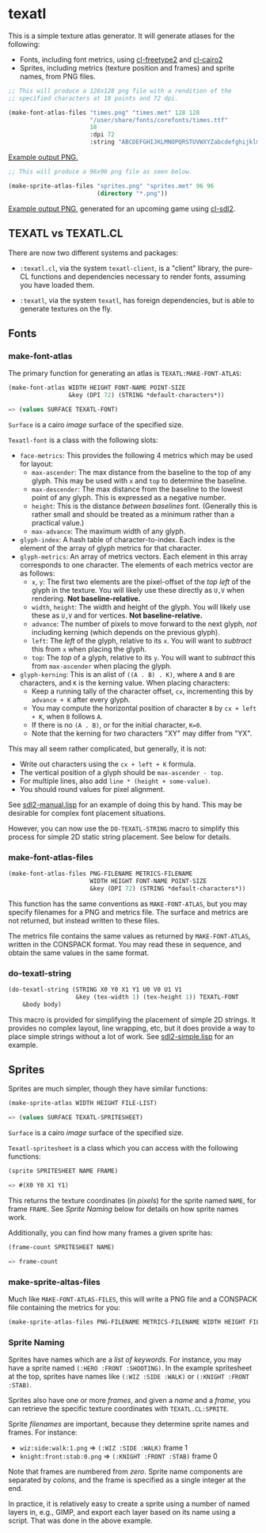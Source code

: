 # texatl

This is a simple texture atlas generator.  It will generate atlases
for the following:

* Fonts, including font metrics, using
  [cl-freetype2](https://github.com/rpav/cl-freetype2) and
  [cl-cairo2](https://github.com/rpav/cl-cairo2)
* Sprites, including metrics (texture position and frames) and sprite
  names, from PNG files.

```lisp
;; This will produce a 128x128 png file with a rendition of the
;; specified characters at 18 points and 72 dpi.

(make-font-atlas-files "times.png" "times.met" 128 128
                       "/user/share/fonts/corefonts/times.ttf"
                       18
                       :dpi 72
                       :string "ABCDEFGHIJKLMNOPQRSTUVWXYZabcdefghijklmnopqrstuvwxyz0123456789.,;:?!@#$%^&*()-_<>'\"$[] ")
```

[Example output PNG.](http://ogmo.mephle.net/times.png)

```lisp
;; This will produce a 96x96 png file as seen below.

(make-sprite-atlas-files "sprites.png" "sprites.met" 96 96
                         (directory "*.png"))
```

[Example output PNG](http://ogmo.mephle.net/sprites.png), generated
for an upcoming game using [cl-sdl2](https://github.com/lispgames/cl-sdl2).

## TEXATL vs TEXATL.CL

There are now two different systems and packages:

* `:texatl.cl`, via the system `texatl-client`, is a "client" library,
  the pure-CL functions and dependencies necessary to render fonts,
  assuming you have loaded them.

* `:texatl`, via the system `texatl`, has foreign dependencies, but is
  able to generate textures on the fly.

## Fonts

### make-font-atlas

The primary function for generating an atlas is `TEXATL:MAKE-FONT-ATLAS`:

```lisp
(make-font-atlas WIDTH HEIGHT FONT-NAME POINT-SIZE
                 &key (DPI 72) (STRING *default-characters*))

=> (values SURFACE TEXATL-FONT)
```

`Surface` is a cairo *image* surface of the specified size.

`Texatl-font` is a class with the following slots:

* `face-metrics`: This provides the following 4 metrics which may be
  used for layout:
    - `max-ascender`: The max distance from the baseline to the top of
      any glyph.  This may be used with `x` and `top` to determine the
      baseline.
    - `max-descender`: The max distance from the baseline to the lowest
      point of any glyph.  This is expressed as a negative number.
    - `height`: This is the distance *between baselines* font.
      (Generally this is rather small and should be treated as a
      minimum rather than a practical value.)
    - `max-advance`: The maximum width of any glyph.
* `glyph-index`: A hash table of character-to-index.  Each index is
  the element of the array of glyph metrics for that character.
* `glyph-metrics`: An array of metrics vectors.  Each element in this
  array corresponds to one character.  The elements of each metrics
  vector are as follows:
    - `x`, `y`: The first two elements are the pixel-offset of the *top
      left* of the glyph in the texture.  You will likely use these
      directly as `U,V` when rendering.  **Not baseline-relative.**
    - `width`, `height`: The width and height of the glyph.  You will
      likely use these as `U,V` and for vertices.  **Not
      baseline-relative.**
    - `advance`: The number of pixels to move forward to the next
      glyph, *not* including kerning (which depends on the previous
      glyph).
    - `left`: The *left* of the glyph, relative to its `x`.  You will
      want to *subtract* this from `x` when placing the glyph.
    - `top`: The *top* of a glyph, relative to its `y`.  You will want
      to *subtract* this from `max-ascender` when placing the glyph.
* `glyph-kerning`: This is an alist of `((A . B) . K)`, where `A` and
  `B` are characters, and `K` is the kerning value.  When placing
  characters:
    - Keep a running tally of the character offset, `cx`, incrementing
      this by `advance + K` after every glyph.
    - You may compute the horizontal position of character `B` by
      `cx + left + K`, when `B` follows `A`.
    - If there is no `(A . B)`, or for the initial character, `K=0`.
    - Note that the kerning for two characters "XY" may differ from
      "YX".

This may all seem rather complicated, but generally, it is not:

* Write out characters using the `cx + left + K` formula.
* The vertical position of a glyph should be `max-ascender - top`.
* For multiple lines, also add `line * (height + some-value)`.
* You should round values for pixel alignment.

See
[sdl2-manual.lisp](https://github.com/rpav/texatl/blob/master/examples/sdl2-manual.lisp)
for an example of doing this by hand.  This may be desirable for
complex font placement situations.

However, you can now use the `DO-TEXATL-STRING` macro to simplify this
process for simple 2D static string placement.  See below for details.

### make-font-atlas-files

```lisp
(make-font-atlas-files PNG-FILENAME METRICS-FILENAME
                       WIDTH HEIGHT FONT-NAME POINT-SIZE
                       &key (DPI 72) (STRING *default-characters*))
```

This function has the same conventions as `MAKE-FONT-ATLAS`, but you
may specify filenames for a PNG and metrics file.  The surface and
metrics are not returned, but instead written to these files.

The metrics file contains the same values as returned by
`MAKE-FONT-ATLAS`, written in the CONSPACK format.  You may read these
in sequence, and obtain the same values in the same format.

### do-texatl-string

```lisp
(do-texatl-string (STRING X0 Y0 X1 Y1 U0 V0 U1 V1
                   &key (tex-width 1) (tex-height 1)) TEXATL-FONT
    &body body)
```

This macro is provided for simplifying the placement of simple 2D
strings.  It provides no complex layout, line wrapping, etc, but it
does provide a way to place simple strings without a lot of work.
See
[sdl2-simple.lisp](https://github.com/rpav/texatl/blob/master/examples/sdl2-simple.lisp)
for an example.

## Sprites

Sprites are much simpler, though they have similar functions:

```lisp
(make-sprite-atlas WIDTH HEIGHT FILE-LIST)

=> (values SURFACE TEXATL-SPRITESHEET)
```

`Surface` is a cairo *image* surface of the specified size.

`Texatl-spritesheet` is a class which you can access with the
following functions:

```lisp
(sprite SPRITESHEET NAME FRAME)

=> #(X0 Y0 X1 Y1)
```

This returns the texture coordinates (in *pixels*) for the sprite
named `NAME`, for frame `FRAME`.  See *Sprite Naming* below for
details on how sprite names work.

Additionally, you can find how many frames a given sprite has:

```lisp
(frame-count SPRITESHEET NAME)

=> frame-count
```

### make-sprite-altas-files

Much like `MAKE-FONT-ATLAS-FILES`, this will write a PNG file and a
CONSPACK file containing the metrics for you:

```lisp
(make-sprite-atlas-files PNG-FILENAME METRICS-FILENAME WIDTH HEIGHT FILES)
```

### Sprite Naming

Sprites have names which are a *list of keywords*.  For instance, you
may have a sprite named `(:HERO :FRONT :SHOOTING)`.  In the example
spritesheet at the top, sprites have names like `(:WIZ :SIDE :WALK)`
or `(:KNIGHT :FRONT :STAB)`.

Sprites also have one or more *frames*, and given a *name* and a
*frame*, you can retrieve the specific texture coordinates with
`TEXATL.CL:SPRITE`.

Sprite *filenames* are important, because they determine sprite names
and frames.  For instance:

* `wiz:side:walk:1.png` => `(:WIZ :SIDE :WALK)` frame 1
* `knight:front:stab:0.png` => `(:KNIGHT :FRONT :STAB)` frame 0

Note that frames are numbered from *zero*.  Sprite name components are
separated by *colons*, and the frame is specified as a single integer
at the end.

In practice, it is relatively easy to create a sprite using a number
of named layers in, e.g., GIMP, and export each layer based on its
name using a script.  That was done in the above example.
